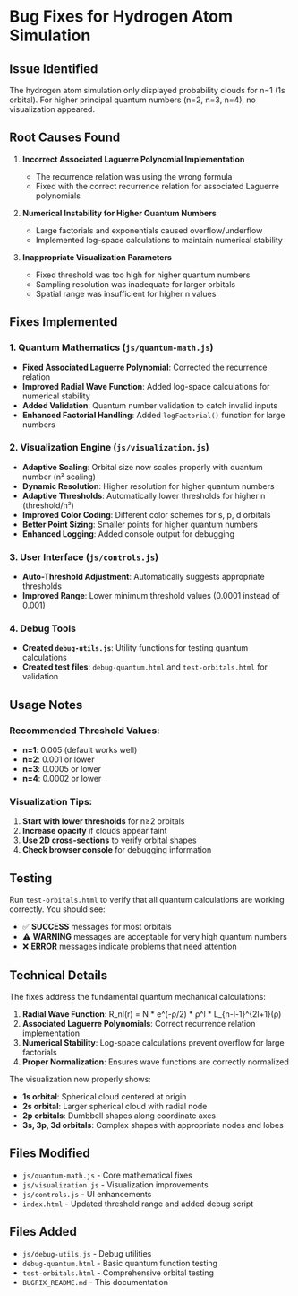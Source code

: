 # Bug Fixes for Hydrogen Atom Simulation

## Issue Identified
The hydrogen atom simulation only displayed probability clouds for n=1 (1s orbital). For higher principal quantum numbers (n=2, n=3, n=4), no visualization appeared.

## Root Causes Found

1. **Incorrect Associated Laguerre Polynomial Implementation**
   - The recurrence relation was using the wrong formula
   - Fixed with the correct recurrence relation for associated Laguerre polynomials

2. **Numerical Instability for Higher Quantum Numbers**
   - Large factorials and exponentials caused overflow/underflow
   - Implemented log-space calculations to maintain numerical stability

3. **Inappropriate Visualization Parameters**
   - Fixed threshold was too high for higher quantum numbers
   - Sampling resolution was inadequate for larger orbitals
   - Spatial range was insufficient for higher n values

## Fixes Implemented

### 1. Quantum Mathematics (`js/quantum-math.js`)
- **Fixed Associated Laguerre Polynomial**: Corrected the recurrence relation
- **Improved Radial Wave Function**: Added log-space calculations for numerical stability
- **Added Validation**: Quantum number validation to catch invalid inputs
- **Enhanced Factorial Handling**: Added `logFactorial()` function for large numbers

### 2. Visualization Engine (`js/visualization.js`)
- **Adaptive Scaling**: Orbital size now scales properly with quantum number (n² scaling)
- **Dynamic Resolution**: Higher resolution for higher quantum numbers
- **Adaptive Thresholds**: Automatically lower thresholds for higher n (threshold/n²)
- **Improved Color Coding**: Different color schemes for s, p, d orbitals
- **Better Point Sizing**: Smaller points for higher quantum numbers
- **Enhanced Logging**: Added console output for debugging

### 3. User Interface (`js/controls.js`)
- **Auto-Threshold Adjustment**: Automatically suggests appropriate thresholds
- **Improved Range**: Lower minimum threshold values (0.0001 instead of 0.001)

### 4. Debug Tools
- **Created `debug-utils.js`**: Utility functions for testing quantum calculations
- **Created test files**: `debug-quantum.html` and `test-orbitals.html` for validation

## Usage Notes

### Recommended Threshold Values:
- **n=1**: 0.005 (default works well)
- **n=2**: 0.001 or lower
- **n=3**: 0.0005 or lower  
- **n=4**: 0.0002 or lower

### Visualization Tips:
1. **Start with lower thresholds** for n≥2 orbitals
2. **Increase opacity** if clouds appear faint
3. **Use 2D cross-sections** to verify orbital shapes
4. **Check browser console** for debugging information

## Testing
Run `test-orbitals.html` to verify that all quantum calculations are working correctly. You should see:
- ✅ **SUCCESS** messages for most orbitals
- ⚠️ **WARNING** messages are acceptable for very high quantum numbers
- ❌ **ERROR** messages indicate problems that need attention

## Technical Details

The fixes address the fundamental quantum mechanical calculations:

1. **Radial Wave Function**: R_nl(r) = N * e^(-ρ/2) * ρ^l * L_{n-l-1}^{2l+1}(ρ)
2. **Associated Laguerre Polynomials**: Correct recurrence relation implementation
3. **Numerical Stability**: Log-space calculations prevent overflow for large factorials
4. **Proper Normalization**: Ensures wave functions are correctly normalized

The visualization now properly shows:
- **1s orbital**: Spherical cloud centered at origin
- **2s orbital**: Larger spherical cloud with radial node
- **2p orbitals**: Dumbbell shapes along coordinate axes
- **3s, 3p, 3d orbitals**: Complex shapes with appropriate nodes and lobes

## Files Modified
- `js/quantum-math.js` - Core mathematical fixes
- `js/visualization.js` - Visualization improvements  
- `js/controls.js` - UI enhancements
- `index.html` - Updated threshold range and added debug script

## Files Added
- `js/debug-utils.js` - Debug utilities
- `debug-quantum.html` - Basic quantum function testing
- `test-orbitals.html` - Comprehensive orbital testing
- `BUGFIX_README.md` - This documentation
